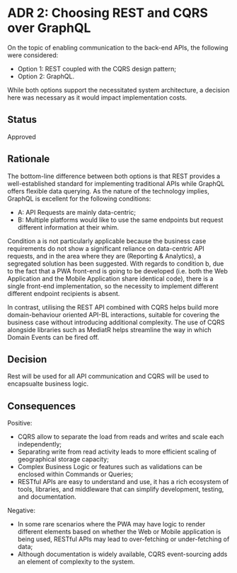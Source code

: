 
# ADR 2: Choosing REST and CQRS over GraphQL

On the topic of enabling communication to the back-end APIs, the following were considered:
* Option 1: REST coupled with the CQRS design pattern;
* Option 2: GraphQL.

While both options support the necessitated system architecture, a decision here was necessary as it would impact implementation costs.

## Status

Approved

## Rationale

The bottom-line difference between both options is that REST provides a well-established standard for implementing traditional APIs while GraphQL offers flexible data querying. As the nature of the technology implies, GraphQL is excellent for the following conditions:
* A: API Requests are mainly data-centric; 
* B: Multiple platforms would like to use the same endpoints but request different information at their whim.

Condition a is not particularly applicable because the business case requirements do not show a significant reliance on data-centric API requests, and in the area where they are (Reporting & Analytics), a segregated solution has been suggested.
With regards to condition b, due to the fact that a PWA front-end is going to be developed (i.e. both the Web Application and the Mobile Application share identical code), there is a single front-end implementation, so the necessity to implement different different endpoint recipients is absent.

In contrast, utilising the REST API combined with CQRS helps build more domain-behaviour oriented API-BL interactions, suitable for covering the business case without introducing additional complexity. The use of CQRS alongside libraries such as MediatR helps streamline the way in which Domain Events can be fired off.

## Decision 

Rest will be used for all API communication and CQRS will be used to encapsualte business logic.

## Consequences

Positive:
* CQRS allow to separate the load from reads and writes and scale each independently;
* Separating write from read activity leads to more efficient scaling of geographical storage capacity;
* Complex Business Logic or features such as validations can be enclosed within Commands or Queries;
* RESTful APIs are easy to understand and use, it has a rich ecosystem of tools, libraries, and middleware that can simplify development, testing, and documentation.

Negative:
* In some rare scenarios where the PWA may have logic to render different elements based on whether the Web or Mobile application is being used, RESTful APIs may lead to over-fetching or under-fetching of data;
* Although documentation is widely available, CQRS event-sourcing adds an element of complexity to the system.
